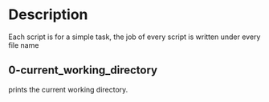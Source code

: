 # Description # 
Each script is for a simple task, the job of every script is written under every file name

## 0-current_working_directory ## 
prints the current working directory.
